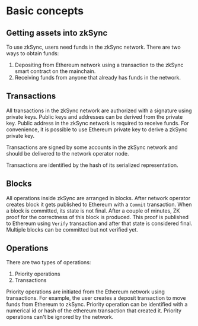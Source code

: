 # Basic concepts

## Getting assets into zkSync

To use zkSync, users need funds in the zkSync network. There are two ways to obtain funds:

1. Depositing from Ethereum network using a transaction to the zkSync smart contract on the mainchain.
2. Receiving funds from anyone that already has funds in the network.

## Transactions

All transactions in the zkSync network are authorized with a signature using private keys. Public keys and addresses can be derived from the private key. Public address in the zkSync network is required to receive funds. For convenience, it is possible to use Ethereum private key to derive a zkSync private key.

Transactions are signed by some accounts in the zkSync network and should be delivered to the network operator node. 

Transactions are identified by the hash of its serialized representation.

## Blocks

All operations inside zkSync are arranged in blocks. After network operator creates block it gets published to Ethereum with a `Commit` transaction. When a block is committed, its state is not final. After a couple of minutes, ZK proof for the correctness of this block is produced. This proof is published to Ethereum using `Verify` transaction and after that state is considered final. Multiple blocks can be committed but not verified yet.

## Operations

There are two types of operations:

1. Priority operations
2. Transactions

Priority operations are initiated from the Ethereum network using transactions. For example, the user creates a deposit transaction to move funds from Ethereum to zkSync. Priority operation can be identified with a numerical id or hash of the ethereum transaction that created it. Priority operations can't be ignored by the network. 
